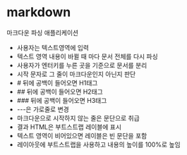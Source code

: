 # markdown
마크다운 파싱 애플리케이션

+ 사용자는 텍스트영역에 입력
+ 텍스트 영역 내용이 바뀔 때 마다 문서 전체를 다시 파싱
+ 사용자가 엔터키를 누른 곳을 기준으로 문서를 분리
+ 시작 문자로 그 줄이 마크다운인지 아닌지 판단
+ \# 뒤에 공백이 들어오면 H1태그
+ \## 뒤에 공백이 들어오면 H2태그
+ \### 뒤에 공백이 들어오면 H3태그
+ ---은 가로줄로 변경
+ 마크다운으로 시작하지 않는 줄은 문단으로 취급
+ 결과 HTML은 부트스트랩 레이블에 표시
+ 텍스트 영역이 비어있으면 레이블은 빈 문단을 포함
+ 레이아웃에 부트스트랩을 사용하고 내용의 높이를 100%로 높임
